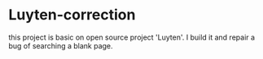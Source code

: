 # Luyten-correction
this project is basic on open source project 'Luyten'. I build it and repair a bug of searching a blank page.
